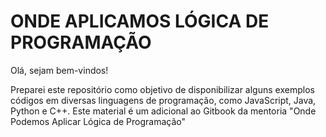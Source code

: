 # ONDE APLICAMOS LÓGICA DE PROGRAMAÇÃO

Olá, sejam bem-vindos!

Preparei este repositório como objetivo de disponibilizar alguns exemplos códigos em diversas linguagens de programação, como JavaScript, Java, Python e C++. Este material é um adicional ao Gitbook da mentoria "Onde Podemos Aplicar Lógica de Programação"